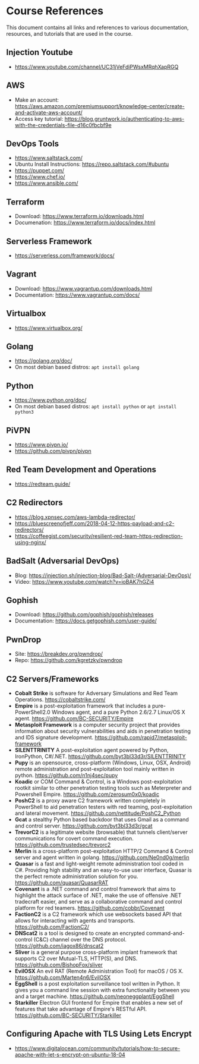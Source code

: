 # Course References

This document contains all links and references to various documentation, resources, and tutorials that are used in the course.


## Injection Youtube
- https://www.youtube.com/channel/UC31jVeFdiPWsxMRqhXapRGQ

## AWS
- Make an account: https://aws.amazon.com/premiumsupport/knowledge-center/create-and-activate-aws-account/
- Access key tutorial: https://blog.gruntwork.io/authenticating-to-aws-with-the-credentials-file-d16c0fbcbf9e

## DevOps Tools
- https://www.saltstack.com/
- Ubuntu Install Instructions: https://repo.saltstack.com/#ubuntu
- https://puppet.com/
- https://www.chef.io/
- https://www.ansible.com/

## Terraform
- Download: https://www.terraform.io/downloads.html
- Documenation: https://www.terraform.io/docs/index.html

## Serverless Framework
- https://serverless.com/framework/docs/

## Vagrant
- Download: https://www.vagrantup.com/downloads.html
- Documentation: https://www.vagrantup.com/docs/

## Virtualbox
- https://www.virtualbox.org/

## Golang
- https://golang.org/doc/
- On most debian based distros: `apt install golang`

## Python
- https://www.python.org/doc/
- On most debian based distros: `apt install python` or `apt install python3`

## PiVPN
- https://www.pivpn.io/
- https://github.com/pivpn/pivpn

## Red Team Development and Operations
- https://redteam.guide/

## C2 Redirectors
- https://blog.xpnsec.com/aws-lambda-redirector/
- https://bluescreenofjeff.com/2018-04-12-https-payload-and-c2-redirectors/
- https://coffeegist.com/security/resilient-red-team-https-redirection-using-nginx/

## BadSalt (Adversarial DevOps)
- Blog: https://injection.sh/injection-blog/Bad-Salt-(Adversarial-DevOps)/
- Video: https://www.youtube.com/watch?v=ioBAK7hGZi4

## Gophish
- Download: https://github.com/gophish/gophish/releases
- Documentation: https://docs.getgophish.com/user-guide/

## PwnDrop
- Site: https://breakdev.org/pwndrop/
- Repo: https://github.com/kgretzky/pwndrop
## C2 Servers/Frameworks
- **Cobalt Strike** is software for Adversary Simulations and Red Team Operations. https://cobaltstrike.com/
- **Empire** is a post-exploitation framework that includes a pure-PowerShell2.0 Windows agent, and a pure Python 2.6/2.7 Linux/OS X agent. https://github.com/BC-SECURITY/Empire
- **Metasploit Framework** is a computer security project that provides information about security vulnerabilities and aids in penetration testing and IDS signature development. https://github.com/rapid7/metasploit-framework
- **SILENTTRINITY** A post-exploitation agent powered by Python, IronPython, C#/.NET. https://github.com/byt3bl33d3r/SILENTTRINITY
- **Pupy** is an opensource, cross-platform (Windows, Linux, OSX, Android) remote administration and post-exploitation tool mainly written in python. https://github.com/n1nj4sec/pupy
- **Koadic** or COM Command & Control, is a Windows post-exploitation rootkit similar to other penetration testing tools such as Meterpreter and Powershell Empire. https://github.com/zerosum0x0/koadic
- **PoshC2** is a proxy aware C2 framework written completely in PowerShell to aid penetration testers with red teaming, post-exploitation and lateral movement. https://github.com/nettitude/PoshC2_Python
- **Gcat** a stealthy Python based backdoor that uses Gmail as a command and control server. https://github.com/byt3bl33d3r/gcat
- **TrevorC2** is a legitimate website (browsable) that tunnels client/server communications for covert command execution. https://github.com/trustedsec/trevorc2
- **Merlin** is a cross-platform post-exploitation HTTP/2 Command & Control server and agent written in golang. https://github.com/Ne0nd0g/merlin
- **Quasar** is a fast and light-weight remote administration tool coded in C#. Providing high stability and an easy-to-use user interface, Quasar is the perfect remote administration solution for you. https://github.com/quasar/QuasarRAT
- **Covenant** is a .NET command and control framework that aims to highlight the attack surface of .NET, make the use of offensive .NET tradecraft easier, and serve as a collaborative command and control platform for red teamers. https://github.com/cobbr/Covenant
- **FactionC2** is a C2 framework which use websockets based API that allows for interacting with agents and transports. https://github.com/FactionC2/
- **DNScat2** is a tool is designed to create an encrypted command-and-control (C&C) channel over the DNS protocol. https://github.com/iagox86/dnscat2
- **Sliver** is a general purpose cross-platform implant framework that supports C2 over Mutual-TLS, HTTP(S), and DNS. https://github.com/BishopFox/sliver
- **EvilOSX** An evil RAT (Remote Administration Tool) for macOS / OS X. https://github.com/Marten4n6/EvilOSX
- **EggShell** is a post exploitation surveillance tool written in Python. It gives you a command line session with extra functionality between you and a target machine. https://github.com/neoneggplant/EggShell
- **Starkiller** Electron GUI frontend for Empire that enables a new set of features that take advantage of Empire's RESTful API. https://github.com/BC-SECURITY/Starkiller

## Configuring Apache with TLS Using Lets Encrypt
- https://www.digitalocean.com/community/tutorials/how-to-secure-apache-with-let-s-encrypt-on-ubuntu-18-04
